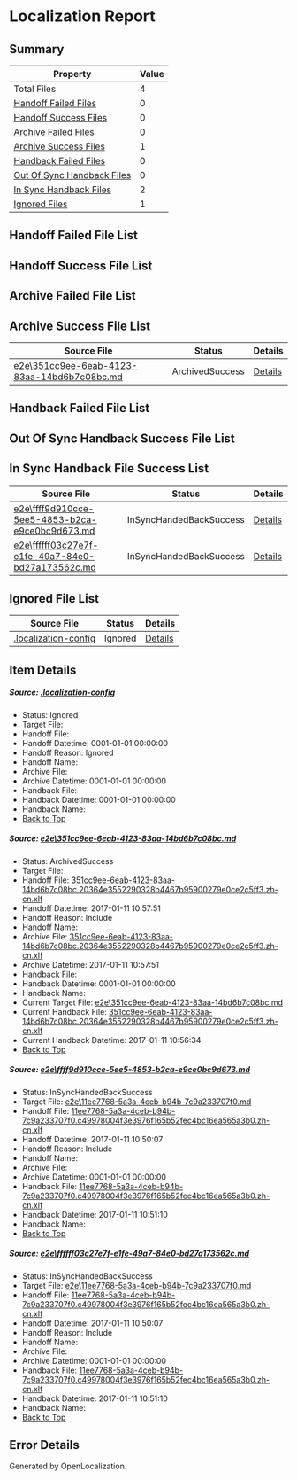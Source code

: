 # <a name='report-top'></a> Localization Report

## Summary
 Property | Value 
 -------- | ----- 
 Total Files | 4
[ Handoff Failed Files ](#handoff-failed-list)| 0
[ Handoff Success Files ](#handoff-success-list)| 0
[ Archive Failed Files ](#archive-failed-list)| 0
[ Archive Success Files ](#archive-success-list)| 1
[ Handback Failed Files ](#handback-failed-list)| 0
[ Out Of Sync Handback Files ](#outofsync-handback-success-list)| 0
[ In Sync Handback Files ](#insync-handback-success-list)| 2
[ Ignored Files ](#ignored-list)| 1

## <a name='handoff-failed-list'></a> Handoff Failed File List

## <a name='handoff-success-list'></a> Handoff Success File List

## <a name='archive-failed-list'></a> Archive Failed File List

## <a name='archive-success-list'></a> Archive Success File List
 Source File | Status | Details 
 ----------- | ------ | ------- 
 [e2e\351cc9ee-6eab-4123-83aa-14bd6b7c08bc.md](https://github.com/OpenLocalizationTestOrg/ol-test0/blob/d784f0fbe73a5c6cec1e80d86e442a86879544e8/e2e/351cc9ee-6eab-4123-83aa-14bd6b7c08bc.md) | ArchivedSuccess | [Details](#ea609b389d145d3a55f6aa69ddb6a648bf11434c1)

## <a name='handback-failed-list'></a> Handback Failed File List

## <a name='outofsync-handback-success-list'></a> Out Of Sync Handback Success File List

## <a name='insync-handback-success-list'></a> In Sync Handback File Success List
 Source File | Status | Details 
 ----------- | ------ | ------- 
 [e2e\ffff9d910cce-5ee5-4853-b2ca-e9ce0bc9d673.md](https://github.com/OpenLocalizationTestOrg/ol-test0/blob/18e18967f05152d620b11acad897d8236cf922a7/e2e/ffff9d910cce-5ee5-4853-b2ca-e9ce0bc9d673.md) | InSyncHandedBackSuccess | [Details](#cdb39c2145d2d4f211f6d3e73ea44e29a2b0eede2)
 [e2e\ffffff03c27e7f-e1fe-49a7-84e0-bd27a173562c.md](https://github.com/OpenLocalizationTestOrg/ol-test0/blob/d784f0fbe73a5c6cec1e80d86e442a86879544e8/e2e/ffffff03c27e7f-e1fe-49a7-84e0-bd27a173562c.md) | InSyncHandedBackSuccess | [Details](#cdb39c2145d2d4f211f6d3e73ea44e29a2b0eede3)

## <a name='ignored-list'></a> Ignored File List
 Source File | Status | Details 
 ----------- | ------ | ------- 
 [.localization-config](https://github.com/OpenLocalizationTestOrg/ol-test0/blob/d784f0fbe73a5c6cec1e80d86e442a86879544e8/.localization-config) | Ignored | [Details](#cb0632cf59c1387fc1742bfb9fa3c47f87e2e5c90)

## Item Details
##### <a name='cb0632cf59c1387fc1742bfb9fa3c47f87e2e5c90'></a> Source: [.localization-config](https://github.com/OpenLocalizationTestOrg/ol-test0/blob/d784f0fbe73a5c6cec1e80d86e442a86879544e8/.localization-config)
* Status: Ignored
* Target File: 
* Handoff File: 
* Handoff Datetime: 0001-01-01 00:00:00
* Handoff Reason: Ignored
* Handoff Name: 
* Archive File: 
* Archive Datetime: 0001-01-01 00:00:00
* Handback File: 
* Handback Datetime: 0001-01-01 00:00:00
* Handback Name: 
* [Back to Top](#report-top)

##### <a name='ea609b389d145d3a55f6aa69ddb6a648bf11434c1'></a> Source: [e2e\351cc9ee-6eab-4123-83aa-14bd6b7c08bc.md](https://github.com/OpenLocalizationTestOrg/ol-test0/blob/d784f0fbe73a5c6cec1e80d86e442a86879544e8/e2e/351cc9ee-6eab-4123-83aa-14bd6b7c08bc.md)
* Status: ArchivedSuccess
* Target File: 
* Handoff File: [351cc9ee-6eab-4123-83aa-14bd6b7c08bc.20364e3552290328b4467b95900279e0ce2c5ff3.zh-cn.xlf](https://github.com/OpenLocalizationTestOrg/ol-test0-handoff/blob/7b771e518973025e35fcf2dfffa647e55aed896e/ol-handoff/OpenLocalizationTestOrg/ol-test0-zhcn/shujia/ht/351cc9ee-6eab-4123-83aa-14bd6b7c08bc.20364e3552290328b4467b95900279e0ce2c5ff3.zh-cn.xlf)
* Handoff Datetime: 2017-01-11 10:57:51
* Handoff Reason: Include
* Handoff Name: 
* Archive File: [351cc9ee-6eab-4123-83aa-14bd6b7c08bc.20364e3552290328b4467b95900279e0ce2c5ff3.zh-cn.xlf](https://github.com/OpenLocalizationTestOrg/ol-test0-handoff/blob/b459be7410e0c55dbdcdb311a48a056756cb2391/ol-archive/OpenLocalizationTestOrg/ol-test0-zhcn/shujia/ht/351cc9ee-6eab-4123-83aa-14bd6b7c08bc.20364e3552290328b4467b95900279e0ce2c5ff3.zh-cn.xlf)
* Archive Datetime: 2017-01-11 10:57:51
* Handback File: 
* Handback Datetime: 0001-01-01 00:00:00
* Handback Name: 
* Current Target File: [e2e\351cc9ee-6eab-4123-83aa-14bd6b7c08bc.md](https://github.com/OpenLocalizationTestOrg/ol-test0-zhcn/blob/398e5da4b32ad0416c50571b590cbeeb0f784393/e2e/351cc9ee-6eab-4123-83aa-14bd6b7c08bc.md)
* Current Handback File: [351cc9ee-6eab-4123-83aa-14bd6b7c08bc.20364e3552290328b4467b95900279e0ce2c5ff3.zh-cn.xlf](https://github.com/OpenLocalizationTestOrg/ol-test0-handback/blob/a801dd7bbc3eab881d7c322767fba063b2f50111/ol-handback/OpenLocalizationTestOrg/ol-test0-zhcn/shujia/ht/351cc9ee-6eab-4123-83aa-14bd6b7c08bc.20364e3552290328b4467b95900279e0ce2c5ff3.zh-cn.xlf)
* Current Handback Datetime: 2017-01-11 10:56:34
* [Back to Top](#report-top)

##### <a name='cdb39c2145d2d4f211f6d3e73ea44e29a2b0eede2'></a> Source: [e2e\ffff9d910cce-5ee5-4853-b2ca-e9ce0bc9d673.md](https://github.com/OpenLocalizationTestOrg/ol-test0/blob/18e18967f05152d620b11acad897d8236cf922a7/e2e/ffff9d910cce-5ee5-4853-b2ca-e9ce0bc9d673.md)
* Status: InSyncHandedBackSuccess
* Target File: [e2e\11ee7768-5a3a-4ceb-b94b-7c9a233707f0.md](https://github.com/OpenLocalizationTestOrg/ol-test0-zhcn/blob/9ec401f5ee6ea8e059626d82bce5c460aafa720e/e2e/11ee7768-5a3a-4ceb-b94b-7c9a233707f0.md)
* Handoff File: [11ee7768-5a3a-4ceb-b94b-7c9a233707f0.c49978004f3e3976f165b52fec4bc16ea565a3b0.zh-cn.xlf](https://github.com/OpenLocalizationTestOrg/ol-test0-handoff/blob/7def2fe2fa2875040c6b958d98d4776c32a09853/ol-handoff/OpenLocalizationTestOrg/ol-test0-zhcn/shujia/ht/11ee7768-5a3a-4ceb-b94b-7c9a233707f0.c49978004f3e3976f165b52fec4bc16ea565a3b0.zh-cn.xlf)
* Handoff Datetime: 2017-01-11 10:50:07
* Handoff Reason: Include
* Handoff Name: 
* Archive File: 
* Archive Datetime: 0001-01-01 00:00:00
* Handback File: [11ee7768-5a3a-4ceb-b94b-7c9a233707f0.c49978004f3e3976f165b52fec4bc16ea565a3b0.zh-cn.xlf](https://github.com/OpenLocalizationTestOrg/ol-test0-handback/blob/d129d051db4d2b879b2937cc1cdb114a64833ced/ol-handback/OpenLocalizationTestOrg/ol-test0-zhcn/shujia/ht/11ee7768-5a3a-4ceb-b94b-7c9a233707f0.c49978004f3e3976f165b52fec4bc16ea565a3b0.zh-cn.xlf)
* Handback Datetime: 2017-01-11 10:51:10
* Handback Name: 
* [Back to Top](#report-top)

##### <a name='cdb39c2145d2d4f211f6d3e73ea44e29a2b0eede3'></a> Source: [e2e\ffffff03c27e7f-e1fe-49a7-84e0-bd27a173562c.md](https://github.com/OpenLocalizationTestOrg/ol-test0/blob/d784f0fbe73a5c6cec1e80d86e442a86879544e8/e2e/ffffff03c27e7f-e1fe-49a7-84e0-bd27a173562c.md)
* Status: InSyncHandedBackSuccess
* Target File: [e2e\11ee7768-5a3a-4ceb-b94b-7c9a233707f0.md](https://github.com/OpenLocalizationTestOrg/ol-test0-zhcn/blob/9ec401f5ee6ea8e059626d82bce5c460aafa720e/e2e/11ee7768-5a3a-4ceb-b94b-7c9a233707f0.md)
* Handoff File: [11ee7768-5a3a-4ceb-b94b-7c9a233707f0.c49978004f3e3976f165b52fec4bc16ea565a3b0.zh-cn.xlf](https://github.com/OpenLocalizationTestOrg/ol-test0-handoff/blob/7def2fe2fa2875040c6b958d98d4776c32a09853/ol-handoff/OpenLocalizationTestOrg/ol-test0-zhcn/shujia/ht/11ee7768-5a3a-4ceb-b94b-7c9a233707f0.c49978004f3e3976f165b52fec4bc16ea565a3b0.zh-cn.xlf)
* Handoff Datetime: 2017-01-11 10:50:07
* Handoff Reason: Include
* Handoff Name: 
* Archive File: 
* Archive Datetime: 0001-01-01 00:00:00
* Handback File: [11ee7768-5a3a-4ceb-b94b-7c9a233707f0.c49978004f3e3976f165b52fec4bc16ea565a3b0.zh-cn.xlf](https://github.com/OpenLocalizationTestOrg/ol-test0-handback/blob/d129d051db4d2b879b2937cc1cdb114a64833ced/ol-handback/OpenLocalizationTestOrg/ol-test0-zhcn/shujia/ht/11ee7768-5a3a-4ceb-b94b-7c9a233707f0.c49978004f3e3976f165b52fec4bc16ea565a3b0.zh-cn.xlf)
* Handback Datetime: 2017-01-11 10:51:10
* Handback Name: 
* [Back to Top](#report-top)


## Error Details

Generated by OpenLocalization.
